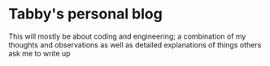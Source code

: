 # Tabby's personal blog

This will mostly be about coding and engineering; a combination of my thoughts and observations as well as detailed explanations of things others ask me to write up

